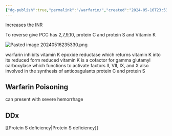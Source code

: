 ```yaml
---
{"dg-publish":true,"permalink":"/warfarin/","created":"2024-05-16T23:53:29.000-07:00","updated":"2025-09-10T11:04:32.128-07:00"}
---
```


Increases the INR

To reverse give 
PCC has 2,7,9,10, protein C and protein S
and Vitamin K

![Pasted image 20240516235330.png](/img/user/assets/Pasted%20image%2020240516235330.png)

warfarin inhibits vitamin K epoxide reductase which returns vitamin K into its reduced form
	reduced vitamin K is a cofactor for gamma glutamyl carboxylase
	which functions to activate factors II, VII, IX, and X
	also involved in the synthesis of anticoagulants protein C and protein S

## Warfarin Poisoning
can present with severe hemorrhage
## DDx
[[Protein S deficiency\|Protein S deficiency]]
